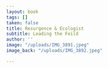 ```yaml
---
layout: book
tags: []
taken: false
title: Resurgence & Ecologist
subtitle: Leading the Feild
author: ''
image: "/uploads/IMG_3891.jpeg"
image_back: "/uploads/IMG_3892.jpeg"

---
```

